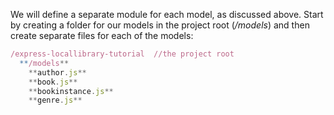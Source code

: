 We will define a separate module for each model, as discussed above. Start by creating a folder for our models in the project root (*/models*) and then create separate files for each of the models:
    
```js    
/express-locallibrary-tutorial  //the project root
  **/models**
    **author.js**
    **book.js**
    **bookinstance.js**
    **genre.js**
```    
